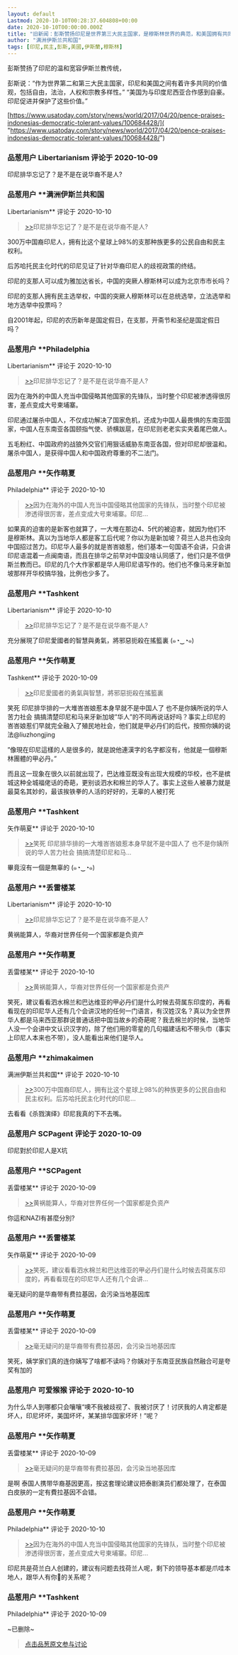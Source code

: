 ```yaml
---
layout: default
Lastmod: 2020-10-10T00:28:37.604808+00:00
date: 2020-10-10T00:00:00.000Z
title: "旧新闻：彭斯赞扬印尼是世界第三大民主国家，是穆斯林世界的典范，和美国拥有共同的价值观，"
author: "满洲伊斯兰共和国"
tags: [印尼,民主,彭斯,美國,伊斯蘭,穆斯林]
---
```


彭斯赞扬了印尼的温和宽容伊斯兰教传统，  
  
  
彭斯说：“作为世界第二和第三大民主国家，印尼和美国之间有着许多共同的价值观，包括自由，法治，人权和宗教多样性。” “美国为与印度尼西亚合作感到自豪。 印尼促进并保护了这些价值。”  
  
  
[https://www.usatoday.com/story/news/world/2017/04/20/pence-praises-indonesias-democratic-tolerant-values/100684428/]( "https://www.usatoday.com/story/news/world/2017/04/20/pence-praises-indonesias-democratic-tolerant-values/100684428/")

            
### 品葱用户 **Libertarianism** 评论于 2020-10-09
        
印尼排华忘记了？是不是在说华裔不是人?
        


            
### 品葱用户 **满洲伊斯兰共和国 
Libertarianism** 评论于 2020-10-10
        
> [\>>]( "/article/item_id-513525#")印尼排华忘记了？是不是在说华裔不是人?

  
  
  
300万中国裔印尼人，拥有比这个星球上98%的支那种族更多的公民自由和民主权利。  
  
  
后苏哈托民主化时代的印尼见证了针对华裔印尼人的歧视政策的终结。  
  
  
  
  
印尼的支那人可以成为雅加达省长，中国的突厥人穆斯林可以成为北京市市长吗？  
  
  
印尼的支那人拥有民主选举权，中国的突厥人穆斯林可以在总统选举，立法选举和地方选举中投票吗？  
  
  
自2001年起，印尼的农历新年是国定假日，在支那，开斋节和圣纪是国定假日吗？
        


            
### 品葱用户 **Philadelphia 
Libertarianism** 评论于 2020-10-10
        
> [\>>]( "/article/item_id-513525#")印尼排华忘记了？是不是在说华裔不是人?

  
  
因为在海外的中国人充当中国侵略其他国家的先锋队，当时整个印尼被渗透得很厉害，差点变成大号柬埔寨。  
  
印尼通过屠杀中国人，不仅成功解决了国家危机，还成为中国人最畏惧的东南亚国家，中国人在东南亚各国颐指气使、骄横跋扈，在印尼则老老实实夹着尾巴做人。  
  
五毛粉红、中国政府的战狼外交官们用狠话威胁东南亚各国，但对印尼却很温和。屠杀中国人，是获得中国人和中国政府尊重的不二法门。
        


            
### 品葱用户 **矢作萌夏 
Philadelphia** 评论于 2020-10-10
        
> [\>>]( "/article/item_id-513531#")因为在海外的中国人充当中国侵略其他国家的先锋队，当时整个印尼被渗透得很厉害，差点变成大号柬埔寨。印尼...

  
如果真的迫害的是新客也就算了，一大堆在那边4、5代的被迫害，就因为他们不是穆斯林。真以为当地华人都是客工后代呢？你以为是新加坡？荷兰人总共也没向中国招过苦力。印尼华人最多的就是峇峇娘惹，他们基本一句国语不会讲，只会讲印尼语混着一点闽南语，而且在排华之前早对中国没啥认同感了，他们只是不信伊斯兰教而已。印尼的几个大作家都是华人用印尼语写作的。他们也不像马来牙新加坡那样开华校搞华独，比例也少多了。
        


            
### 品葱用户 **Tashkent 
Libertarianism** 评论于 2020-10-10
        
> [\>>]( "/article/item_id-513525#")印尼排华忘记了？是不是在说华裔不是人?

  
  
充分展現了印尼愛國者的智慧與勇氣，將邪惡扼殺在搖籃裏 (๑◔‿◔๑)
        


            
### 品葱用户 **矢作萌夏 
Tashkent** 评论于 2020-10-09
        
> [\>>]( "/article/item_id-513550#")印尼愛國者的勇氣與智慧，將邪惡扼殺在搖籃裏

  
  
笑死 印尼排华排的一大堆峇峇娘惹本身早就不是中国人了 也不是你姨所说的华人苦力社会 搞搞清楚印尼和马来牙新加坡”华人”的不同再说话好吗？事实上印尼的峇峇娘惹们早就完全融入了殖民地社会，他们就是甲必丹们的后代，按照你姨的说法@liuzhongjing  
  
”像現在印尼這樣的人是很多的，就是說他連漢字的名字都沒有，他就是一個穆斯林團體的甲必丹。”   
  
而且这一现象在很久以前就出现了，巴达维亚既没有出现大规模的华校，也不是槟城这种全城福佬话的奇葩，更别谈泗水和棉兰的华人了。事实上这些人被暴力就是最莫名其妙的，最该挨铁拳的人活的好好的，无辜的人被打死
        


            
### 品葱用户 **Tashkent 
矢作萌夏** 评论于 2020-10-10
        
> [\>>]( "/article/item_id-513559#")笑死 印尼排华排的一大堆峇峇娘惹本身早就不是中国人了 也不是你姨所说的华人苦力社会 搞搞清楚印尼和马...

  
  
畢竟沒有一個是無辜的 (๑◔‿◔๑)
        


            
### 品葱用户 **丢雷楼某 
Libertarianism** 评论于 2020-10-10
        
> [\>>]( "/article/item_id-513525#")印尼排华忘记了？是不是在说华裔不是人?

  
  
黄祸能算人，华裔对世界任何一个国家都是负资产
        


            
### 品葱用户 **矢作萌夏 
丢雷楼某** 评论于 2020-10-10
        
> [\>>]( "/article/item_id-513564#")黄祸能算人，华裔对世界任何一个国家都是负资产

  
笑死，建议看看泗水棉兰和巴达维亚的甲必丹们是什么时候去荷属东印度的，再看看现在的印尼华人还有几个会讲汉地的任何一门语言，有汉姓汉名？真以为全世界华人都是马来西亚那群说普通话把中国当故乡的奇葩呢？我去棉兰的时候，当地华人没一个会讲中文认识汉字的，除了他们用的零星的几句福建话和不带头巾（事实上印尼人本来也不带），没人能看出来他们是华人。
        


            
### 品葱用户 **zhimakaimen 
满洲伊斯兰共和国** 评论于 2020-10-10
        
> [\>>]( "/article/item_id-513526#")300万中国裔印尼人，拥有比这个星球上98%的种族更多的公民自由和民主权利。后苏哈托民主化时代的印尼...

  
  
  
去看看《杀戮演绎》印尼我真的下不去嘴。
        


            
### 品葱用户 **SCPagent** 评论于 2020-10-09
        
印尼對於印尼人是X坑
        


            
### 品葱用户 **SCPagent 
丢雷楼某** 评论于 2020-10-09
        
> [\>>]( "/article/item_id-513564#")黄祸能算人，华裔对世界任何一个国家都是负资产

  
  
你這和NAZI有甚麼分別?
        


            
### 品葱用户 **丢雷楼某 
矢作萌夏** 评论于 2020-10-09
        
> [\>>]( "/article/item_id-513569#")笑死，建议看看泗水棉兰和巴达维亚的甲必丹们是什么时候去荷属东印度的，再看看现在的印尼华人还有几个会讲...

  
  
毫无疑问的是华裔带有费拉基因，会污染当地基因库
        


            
### 品葱用户 **矢作萌夏 
丢雷楼某** 评论于 2020-10-09
        
> [\>>]( "/article/item_id-513576#")毫无疑问的是华裔带有费拉基因，会污染当地基因库

  
  
笑死，姨学家们真的连你姨写了啥都不读吗？你姨对于东南亚民族自然融合可是夸奖有加的
        


            
### 品葱用户 **可爱猴猴** 评论于 2020-10-10
        
为什么华人到哪都只会嚷嚷“噢不我被歧视了、我被讨厌了！讨厌我的人肯定都是坏人，印尼坏坏，美国坏坏，某某排华国家坏坏！”呢？
        


            
### 品葱用户 **矢作萌夏 
丢雷楼某** 评论于 2020-10-09
        
> [\>>]( "/article/item_id-513576#")毫无疑问的是华裔带有费拉基因，会污染当地基因库

  
  
是啊 泰国人携带华裔基因更高，按这套理论建议把泰剧演员们都处理了，在泰国白皮肤的一定有費拉基因不会错。
        


            
### 品葱用户 **矢作萌夏 
Philadelphia** 评论于 2020-10-10
        
> [\>>]( "/article/item_id-513531#")因为在海外的中国人充当中国侵略其他国家的先锋队，当时整个印尼被渗透得很厉害，差点变成大号柬埔寨。印尼...

  
印尼共是荷兰白人创建的，建议有问题去找荷兰人呢，剩下的领导基本都是爪哇本地人，跟华人有你🐴的关系呢？
        


            
### 品葱用户 **Tashkent 
Philadelphia** 评论于 2020-10-09
        
~已删除~
        






> [点击品葱原文参与讨论](https://pincong.rocks/article/24898)

